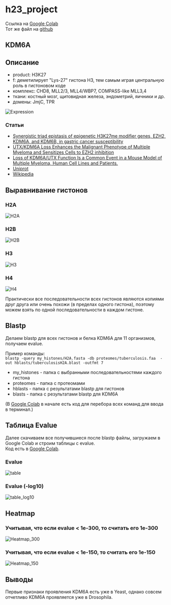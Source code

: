 # h23_project


Ссылка на [Google Colab](https://colab.research.google.com/drive/1BHbbg3IoSVPjDG3vO1MH5n7uapZGYDjq?usp=sharing)  
Тот же файл на [github](https://github.com/XeniaMishina/h23_project/blob/main/data/bioinf_project.ipynb)

## KDM6A

## Описание 
- product: H3K27
- f: деметилирует "Lys-27" гистона H3, тем самым играя центральную роль в гистоновом коде
- комплекс: CHD8, MLL2/3, MLL4/WBP7, COMPASS-like MLL3,4
- ткани: костный мозг, щитовидная железа, эндометрий, яичники и др.
- домены: JmjC, TPR 

![Expression](https://github.com/XeniaMishina/h23_project/blob/main/data/Expression.png)

### Статьи
- [Synergistic triad epistasis of epigenetic H3K27me modifier genes, EZH2, KDM6A, and KDM6B, in gastric cancer susceptibility](https://link.springer.com/article/10.1007/s10120-018-0888-9)
- [UTX/KDM6A Loss Enhances the Malignant Phenotype of Multiple Myeloma and Sensitizes Cells to EZH2 inhibition](https://www.sciencedirect.com/science/article/pii/S2211124717313839)
- [Loss of KDM6A/UTX Function Is a Common Event in a Mouse Model of Multiple Myeloma, Human Cell Lines and Patients.](https://www.sciencedirect.com/science/article/pii/S000649711953419X)
- [Uniprot](https://www.uniprot.org/uniprotkb/O15550/entry)
- [Wikipedia](https://en.m.wikipedia.org/wiki/UTX_(gene))

## Выравнивание гистонов

### H2A
![H2A](https://github.com/XeniaMishina/h23_project/blob/main/histones/H2A.png)

### H2B
![H2B](https://github.com/XeniaMishina/h23_project/blob/main/histones/H2B.png)

### H3
![H3](https://github.com/XeniaMishina/h23_project/blob/main/histones/H3.png)

### H4
![H4](https://github.com/XeniaMishina/h23_project/blob/main/histones/H4.png)

Практически все последовательности всех гистонов являются копиями друг друга или очень похожи (в пределах одного гистона), поэтому можем взять по одной последовательности в каждом гистоне.

## Blastp

Делаем blastp для всех гистонов и белка KDM6A для 11 организмов, получаем evalue.

Пример команды:  
`blastp -query my_histones/H2A.fasta -db proteomes/tuberculosis.faa  -out hblasts/tuberculosisH2A.blast -outfmt 7`

- my_histones - папка с выбранными последовательностями каждого гистона
- proteomes - папка с протеомами
- hblasts - папка с результатами blastp для гистонов
- blasts -  папка с результатами blastp для KDM6A

(В [Google Colab](https://colab.research.google.com/drive/1BHbbg3IoSVPjDG3vO1MH5n7uapZGYDjq?usp=sharing) в начале есть код для перебора всех команд для ввода в терминал.)

## Таблица Evalue

Далее скачиваем все получившиеся после blastp файлы, загружаем в Google Colab и строим таблицы с evalue.  
Код есть в [Google Colab](https://colab.research.google.com/drive/1BHbbg3IoSVPjDG3vO1MH5n7uapZGYDjq?usp=sharing).

### Evalue 
![table](https://github.com/XeniaMishina/h23_project/blob/main/tables/table.png)

### Evalue (-log10)
![table_log10](https://github.com/XeniaMishina/h23_project/blob/main/tables/table_log10.png)

## Heatmap 
### Учитывая, что если evalue < 1e-300, то считать его 1e-300
![Heatmap_300](https://github.com/XeniaMishina/h23_project/blob/main/data/heatmap_300.png)

### Учитывая, что если evalue < 1e-150, то считать его 1e-150
![Heatmap_150](https://github.com/XeniaMishina/h23_project/blob/main/data/heatmap_150.png)

## Выводы
Первые признаки проявления KDM6A есть уже в Yeast, однако совсем отчетливо KDM6A проявляется уже в Drosophila.





